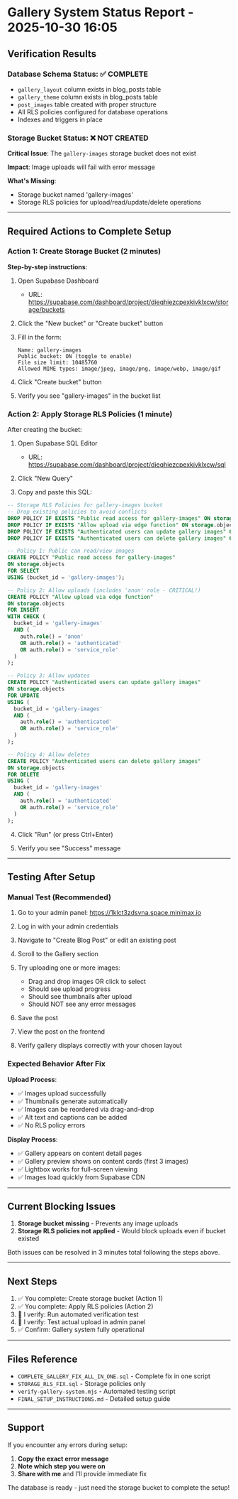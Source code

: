 # Gallery System Status Report - 2025-10-30 16:05

## Verification Results

### Database Schema Status: ✅ COMPLETE
- `gallery_layout` column exists in blog_posts table
- `gallery_theme` column exists in blog_posts table  
- `post_images` table created with proper structure
- All RLS policies configured for database operations
- Indexes and triggers in place

### Storage Bucket Status: ❌ NOT CREATED
**Critical Issue**: The `gallery-images` storage bucket does not exist

**Impact**: Image uploads will fail with error message

**What's Missing**:
- Storage bucket named 'gallery-images'
- Storage RLS policies for upload/read/update/delete operations

---

## Required Actions to Complete Setup

### Action 1: Create Storage Bucket (2 minutes)

**Step-by-step instructions**:

1. Open Supabase Dashboard
   - URL: https://supabase.com/dashboard/project/dieqhiezcpexkivklxcw/storage/buckets

2. Click the "New bucket" or "Create bucket" button

3. Fill in the form:
   ```
   Name: gallery-images
   Public bucket: ON (toggle to enable)
   File size limit: 10485760
   Allowed MIME types: image/jpeg, image/png, image/webp, image/gif
   ```

4. Click "Create bucket" button

5. Verify you see "gallery-images" in the bucket list

### Action 2: Apply Storage RLS Policies (1 minute)

After creating the bucket:

1. Open Supabase SQL Editor
   - URL: https://supabase.com/dashboard/project/dieqhiezcpexkivklxcw/sql

2. Click "New Query"

3. Copy and paste this SQL:

```sql
-- Storage RLS Policies for gallery-images bucket
-- Drop existing policies to avoid conflicts
DROP POLICY IF EXISTS "Public read access for gallery-images" ON storage.objects;
DROP POLICY IF EXISTS "Allow upload via edge function" ON storage.objects;
DROP POLICY IF EXISTS "Authenticated users can update gallery images" ON storage.objects;
DROP POLICY IF EXISTS "Authenticated users can delete gallery images" ON storage.objects;

-- Policy 1: Public can read/view images
CREATE POLICY "Public read access for gallery-images" 
ON storage.objects
FOR SELECT 
USING (bucket_id = 'gallery-images');

-- Policy 2: Allow uploads (includes 'anon' role - CRITICAL!)
CREATE POLICY "Allow upload via edge function" 
ON storage.objects
FOR INSERT 
WITH CHECK (
  bucket_id = 'gallery-images'
  AND (
    auth.role() = 'anon' 
    OR auth.role() = 'authenticated'
    OR auth.role() = 'service_role'
  )
);

-- Policy 3: Allow updates
CREATE POLICY "Authenticated users can update gallery images" 
ON storage.objects
FOR UPDATE 
USING (
  bucket_id = 'gallery-images'
  AND (
    auth.role() = 'authenticated'
    OR auth.role() = 'service_role'
  )
);

-- Policy 4: Allow deletes
CREATE POLICY "Authenticated users can delete gallery images" 
ON storage.objects
FOR DELETE 
USING (
  bucket_id = 'gallery-images'
  AND (
    auth.role() = 'authenticated'
    OR auth.role() = 'service_role'
  )
);
```

4. Click "Run" (or press Ctrl+Enter)

5. Verify you see "Success" message

---

## Testing After Setup

### Manual Test (Recommended)

1. Go to your admin panel: https://1klct3zdsvna.space.minimax.io

2. Log in with your admin credentials

3. Navigate to "Create Blog Post" or edit an existing post

4. Scroll to the Gallery section

5. Try uploading one or more images:
   - Drag and drop images OR click to select
   - Should see upload progress
   - Should see thumbnails after upload
   - Should NOT see any error messages

6. Save the post

7. View the post on the frontend

8. Verify gallery displays correctly with your chosen layout

### Expected Behavior After Fix

**Upload Process**:
- ✅ Images upload successfully
- ✅ Thumbnails generate automatically
- ✅ Images can be reordered via drag-and-drop
- ✅ Alt text and captions can be added
- ✅ No RLS policy errors

**Display Process**:
- ✅ Gallery appears on content detail pages
- ✅ Gallery preview shows on content cards (first 3 images)
- ✅ Lightbox works for full-screen viewing
- ✅ Images load quickly from Supabase CDN

---

## Current Blocking Issues

1. **Storage bucket missing** - Prevents any image uploads
2. **Storage RLS policies not applied** - Would block uploads even if bucket existed

Both issues can be resolved in 3 minutes total following the steps above.

---

## Next Steps

1. ✅ You complete: Create storage bucket (Action 1)
2. ✅ You complete: Apply RLS policies (Action 2)
3. 🔄 I verify: Run automated verification test
4. 🔄 I verify: Test actual upload in admin panel
5. ✅ Confirm: Gallery system fully operational

---

## Files Reference

- `COMPLETE_GALLERY_FIX_ALL_IN_ONE.sql` - Complete fix in one script
- `STORAGE_RLS_FIX.sql` - Storage policies only
- `verify-gallery-system.mjs` - Automated testing script
- `FINAL_SETUP_INSTRUCTIONS.md` - Detailed setup guide

---

## Support

If you encounter any errors during setup:

1. **Copy the exact error message**
2. **Note which step you were on**
3. **Share with me** and I'll provide immediate fix

The database is ready - just need the storage bucket to complete the setup!
